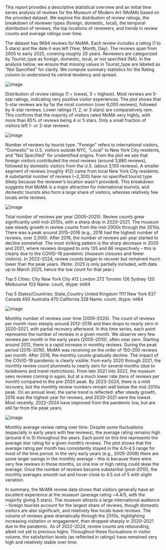 This report provides a descriptive statistical overview and an initial time series analysis of reviews for the
Museum of Modern Art (MoMA) based on the provided dataset. We explore the distribution of review
ratings, the breakdown of reviewer types (foreign, domestic, local), the temporal distribution of reviews,
the top locations of reviewers, and trends in review counts and average ratings over time.

The dataset has 9694 reviews for MoMA. Each review includes a rating (1 to 5 stars) and the date it was
left (Year, Month, Day). The reviews span from 2005 to early 2025, covering roughly 20 years. Reviewers
are categorized by Tourist_type as foreign, domestic, local, or not specified (NA). In the analysis below,
we ensure that missing values in Tourist_type are labeled as "Not Specified" for clarity.
We compute summary statistics for the Rating column to understand its central tendency and spread.


![image](https://github.com/user-attachments/assets/7df2e31c-9a5f-4740-aad2-b20c73d82915)


Distribution of review ratings (1 = lowest, 5 = highest). Most reviews are 5-star
ratings, indicating very positive visitor experiences. The plot shows that 5-star
reviews are by far the most common (over 6,000 reviews), followed by 4-star
reviews. Lower ratings (1, 2, or 3 stars) are comparatively rare. This confirms
that the majority of visitors rated MoMA very highly, with more than 85% of
reviews being 4 or 5 stars. Only a small fraction of visitors left 1- or 2-star
reviews.


![image](https://github.com/user-attachments/assets/4c9e69c6-b609-4268-9e8f-295362061370)


Number of reviews by tourist type. "Foreign" refers to international visitors,
"Domestic" to U.S. visitors outside NYC, "Local" to New York City residents, and
"Not Specified" for unidentified origins. From the plot we see that foreign
visitors contributed the most reviews (around 3,880 reviews), followed by
domestic visitors from the U.S. (about 3,105 reviews). A smaller segment of
reviews (roughly 412) came from local New York City residents. A substantial
number of reviews (~2,300) have no specified tourist type (likely because the
reviewer’s location wasn’t provided). This breakdown suggests that MoMA is a major attraction for
international tourists, and domestic tourists also form a large share of visitors, whereas relatively few
locals write reviews.


![image](https://github.com/user-attachments/assets/3a7e3321-431f-4368-b47a-a059682c7ef6)


Total number of reviews per year (2005–2025). Review counts grew 
significantly until mid-2010s, with a sharp drop in 2020–2021. The museum saw steady growth in review 
counts from the mid-2000s through the 2010s. There was a peak around 2015–2016 (e.g., 2016 had the highest 
number of reviews, over 2,000). After 2016, the number of reviews per year started to decline somewhat. 
The most striking pattern is the sharp decrease in 2020 and 2021, where reviews dropped to 
only 135 and 66 respectively – this is clearly due to the COVID-19 pandemic (museum closures and fewer visitors). 
In 2022–2024, review counts began to recover but remained much lower than the peak years. 
(Note: 2025 is only partially included, with data up to March 2025, hence the low count for that year.)


Top 5 Cities:
City
New York City    412
London           272
Toronto          126
Sydney           120
Melbourne        103
Name: count, dtype: int64

Top 5 States/Countries:
State_Country
United Kingdom    1111
New York           637
Canada             493
Australia          470
California         328
Name: count, dtype: int64


![image](https://github.com/user-attachments/assets/b8b8c623-436e-451c-bb43-d7ccb534a038)


Monthly number of reviews over time (2005–2025). The count of reviews per month rises steeply around 2012–2016 
and then drops to nearly zero in 2020–2021, with partial recovery afterward. In this time series, each point 
represents the number of reviews in a given month. We observe very few reviews per month in the 
early years (2005–2010), often near zero. Starting around 2012, there is a rapid increase in monthly reviews. 
During the peak period (2015–2016), MoMA was receiving on the order of 150–200 reviews per month. 
After 2016, the monthly counts gradually decline. The impact of the COVID-19 pandemic is clearly visible: 
from early 2020 through 2021, the monthly review count plummets to nearly zero for several months 
(due to lockdowns and travel restrictions). From late 2021 into 2022, the museum sees reviews coming in again, 
but at a much lower rate (tens of reviews per month) compared to the pre-2020 peak. By 2023–2024, there is 
a mild recovery, but the monthly review numbers remain well below the mid-2010s peak. On an annual level, 
the same trend is reflected: after steady growth, 2016 was the highest year for reviews, and 2020–2021 were 
the lowest. Most recently, 2022–2024 have improved from the pandemic low, but are still far from the peak years.


![image](https://github.com/user-attachments/assets/e2352ff5-2059-4e2f-89b5-8cb16eb91703)


Monthly average review rating over time. Despite some fluctuations (especially in early years with few reviews), 
the average rating remains high (around 4 to 5) throughout the years. Each point on this line represents the 
average star rating for a given month’s reviews. The plot shows that the average rating per month has 
consistently stayed in the 4.0–4.5 range for most of the time period. In the very early years (e.g., 2005–2008) 
there are some larger swings in the monthly average – this is because there were very few reviews in those months,
 so one low or high rating could skew the average. Once the number of reviews became substantial (post-2010), 
 the monthly averages smooth out and hover close to 4.5 out of 5 with slight variation.

 In summary, the MoMA review data shows that visitors generally have an excellent experience at the museum 
(average rating ~4.4/5, with the majority giving 5 stars). The museum attracts a large international 
audience – foreign tourists account for the largest share of reviews, though domestic visitors are also 
significant, and relatively few locals leave reviews. The volume of reviews grew dramatically through the 2010s, 
highlighting increasing visitation or engagement, then dropped sharply in 2020–2021 due to the pandemic. 
As of 2022–2024, review counts are rebounding, albeit not yet to previous highs. Throughout these 
fluctuations in visitor volume, the satisfaction levels (as reflected in ratings) have remained very 
high and relatively stable over time.






























